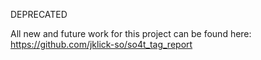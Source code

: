 DEPRECATED

All new and future work for this project can be found here:
https://github.com/jklick-so/so4t_tag_report
